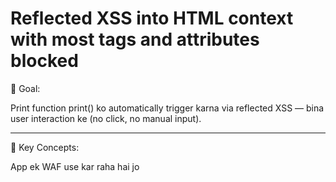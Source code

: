 # Reflected XSS into HTML context with most tags and attributes blocked

🎯 Goal:

Print function print() ko automatically trigger karna via reflected XSS — bina user interaction ke (no click, no manual input).


---

🧠 Key Concepts:

App ek WAF use kar raha hai jo <script>, <img>, onerror, etc. jaise common payloads ko block karta hai.

Tu Burp Suite + smart filtering bypass se check karega kaunsa tag aur attribute allowed hai.

<body onresize=print()> allowed hai, so we'll use that.



---

✅ Tools Required:

Burp Suite (Community or Pro)

Burp Browser (built-in browser)



---

🚶‍♂️ Step-by-Step Solution:


---

🔹 Step 1: Open Lab in Burp Browser

Burp Suite open karo → Burp ka built-in browser launch karo → Lab URL open karo


---

🔹 Step 2: Trigger a Search Request

Lab website par koi random word search karo (jaise: test)
→ Request HTTP History mein show hogi.


---

🔹 Step 3: Send Request to Burp Intruder

Request par right click karo → Send to Intruder

Intruder tab mein jao



---

🔹 Step 4: Find Reflected Tag

Search parameter mein <> daalo

Cursor ko beech mein le jao <§§>

Payload position add karo (click “Add §”)

Ab tu different HTML tags test karega



---

🔹 Step 5: Load All HTML Tags

Intruder ke Payloads tab mein jao

Payloads config mein “Paste” pe click karo

PortSwigger XSS Cheat Sheet se Copy all tags karke paste karo

Start Attack karo


🔍 Check karo:

Most tags → 400 error

<body> tag → 200 OK ✅



---

🔹 Step 6: Test Body Tag Attributes

Now use this:

<body%20=1>

Cursor le jao = se pehle → <body%20§§=1>

New payload position set karo



---

🔹 Step 7: Load Event Attributes

Intruder Payloads tab mein jao

Purane payloads Clear karo

XSS Cheat Sheet se Copy Events (like onload, onresize, etc.)

Paste payloads → Start Attack


🔍 Check karo:

Most attributes → 400 error

onresize → 200 OK ✅



---

🔹 Step 8: Final Payload Banaao

Lab ne search param reflect kiya hai, so tu payload manually encode karega:

"> <body onresize=print()>

URL encode ho jaayega:

%22%3E%3Cbody%20onresize%3Dprint()%3E


---

🔹 Step 9: Use Exploit Server

Exploit server open karo → HTML mein yeh code paste karo:

<iframe src="https://YOUR-LAB-ID.web-security-academy.net/?search=%22%3E%3Cbody%20onresize%3Dprint()%3E" onload="this.style.width='100px'">

✅ Lab ID wala part apne lab ke mutabiq replace karo

Click “Store”

Click “Deliver to victim”


Agar sab sahi hua to victim jab iframe load karega, body onresize execute ho jaayega → print() call → ✅ Lab Solved


---

📌 Final Payload (Decoded):

"><body onresize=print()>

→ Triggered automatically when body resizes via iframe load


---

🧠 What We Learned:

Point	Detail

Type	Reflected XSS
Context	HTML
Challenge	WAF blocking tags and attributes
Bypass	Use of <body onresize=print()>
Trigger	Automatically via iframe resize
No user interaction	✅ Required per lab instructions